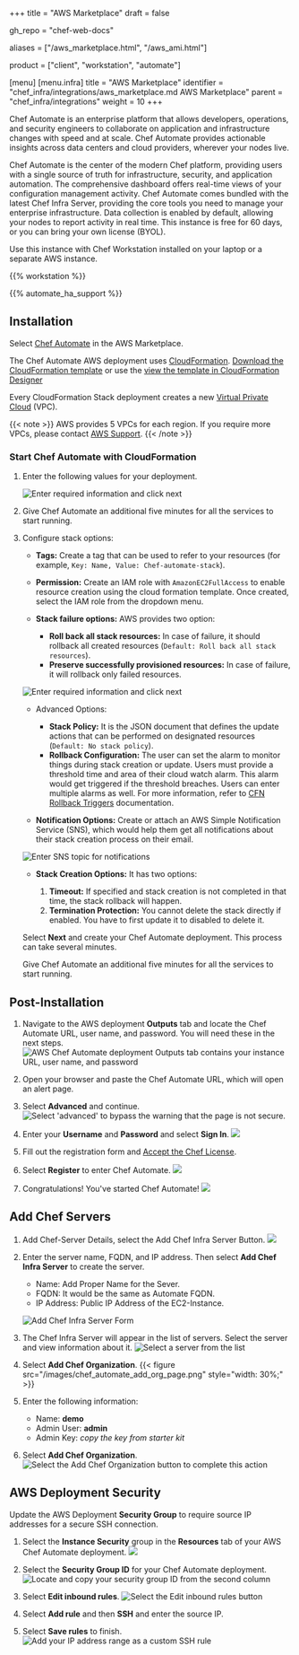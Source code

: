 +++
title = "AWS Marketplace"
draft = false

gh_repo = "chef-web-docs"

aliases = ["/aws_marketplace.html", "/aws_ami.html"]

product = ["client", "workstation", "automate"]

[menu]
  [menu.infra]
    title = "AWS Marketplace"
    identifier = "chef_infra/integrations/aws_marketplace.md AWS Marketplace"
    parent = "chef_infra/integrations"
    weight = 10
+++

Chef Automate is an enterprise platform that allows developers, operations, and security engineers to collaborate on application and infrastructure changes with speed and at scale. Chef Automate provides actionable insights across data centers and cloud providers, wherever your nodes live.

Chef Automate is the center of the modern Chef platform, providing users with a single source of truth for infrastructure, security, and application automation. The comprehensive dashboard offers real-time views of your configuration management activity. Chef Automate comes bundled with the latest Chef Infra Server, providing the core tools you need to manage your enterprise infrastructure. Data collection is enabled by default, allowing your nodes to report activity in real time. This instance is free for 60 days, or you can bring your own license (BYOL).

Use this instance with Chef Workstation installed on your laptop or a separate AWS instance.

{{% workstation %}}

{{% automate_ha_support %}}

## Installation

Select [Chef Automate](https://aws.amazon.com/marketplace/pp/prodview-r26bs6uknftps?ref_=srh_res_product_title) in the AWS Marketplace.


The Chef Automate AWS deployment uses [CloudFormation](https://aws.amazon.com/cloudformation/). [Download the CloudFormation template](https://aws-ami-chef-automate-v2.s3.amazonaws.com/cloudformation_template.yaml) or use the [view the template in CloudFormation Designer](https://us-east-1.console.aws.amazon.com/cloudformation/designer/home?region=us-east-1&templateURL=https://s3.amazonaws.com/awsmp-fulfillment-cf-templates-prod/658820ac-955d-4f73-bbcd-ab19b598d852.caadc0d6-b62a-4b83-d9b0-ec685d27c0bc.template)

Every CloudFormation Stack deployment creates a new [Virtual Private Cloud](https://docs.aws.amazon.com/vpc/latest/userguide/what-is-amazon-vpc.html) (VPC).

{{< note >}}
AWS provides 5 VPCs for each region. If you require more VPCs, please contact [AWS Support](https://aws.amazon.com/contact-us/).
{{< /note >}}

### Start Chef Automate with CloudFormation

1. Enter the following values for your deployment.

    ![Enter required information and click next](/images/stack_details.png "Stack Details")

1. Give Chef Automate an additional five minutes for all the services to start running.

1. Configure stack options:

    - **Tags:** Create a tag that can be used to refer to your resources (for example, `Key: Name, Value: Chef-automate-stack`).
    - **Permission:** Create an IAM role with `AmazonEC2FullAccess` to enable resource creation using the cloud formation template. Once created, select the IAM role from the dropdown menu.
    - **Stack failure options:** AWS provides two option:

        - **Roll back all stack resources:** In case of failure, it should rollback all created resources (`Default: Roll back all stack resources`).
        - **Preserve successfully provisioned resources:** In case of failure, it will rollback only failed resources.

    ![Enter required information and click next](/images/configure_stack.png "Configure stack")

    - Advanced Options:

        - **Stack Policy:** It is the JSON document that defines the update actions that can be performed on designated resources (`Default: No stack policy`).
        - **Rollback Configuration:** The user can set the alarm to monitor things during stack creation or update. Users must provide a threshold time and area of their cloud watch alarm. This alarm would get triggered if the threshold breaches. Users can enter multiple alarms as well. For more information, refer to [CFN Rollback Triggers](https://docs.aws.amazon.com/AWSCloudFormation/latest/UserGuide/using-cfn-rollback-triggers.html?icmpid=docs_cfn_console) documentation.

    - **Notification Options:** Create or attach an AWS Simple Notification Service (SNS), which would help them get all notifications about their stack creation process on their email.

    ![Enter SNS topic for notifications](/images/notification_options.png "Notification options")

    - **Stack Creation Options:** It has two options:

        1. **Timeout:** If specified and stack creation is not completed in that time, the stack rollback will happen.
        2. **Termination Protection:** You cannot delete the stack directly if enabled. You have to first update it to disabled to delete it.

    Select **Next** and create your Chef Automate deployment. This process can take several minutes.

    Give Chef Automate an additional five minutes for all the services to start running.

## Post-Installation

1. Navigate to the AWS deployment **Outputs** tab and locate the Chef Automate URL, user name, and password. You will need these in the next steps.
![AWS Chef Automate deployment **Outputs** tab contains your instance URL, user name, and password ](/images/OutputPage.png "Output")

1. Open your browser and paste the Chef Automate URL, which will open an alert page.

1. Select **Advanced** and continue.
![Select 'advanced' to bypass the warning that the page is not secure](/images/NotSecurePage.png "Not Secure Page").

1. Enter your **Username** and **Password** and select **Sign In**.
![ ](/images/chef_automate_login.png "Chef Automate Login")

1. Fill out the registration form and [Accept the Chef License](https://docs.chef.io/chef_license_accept/).

1. Select **Register** to enter Chef Automate.
![ ](/images/WelcomePage.png "Welcome Page")

1. Congratulations! You've started Chef Automate!
![ ](/images/DashboardsPage.png "Dashboards Page")

## Add Chef Servers

1. Add Chef-Server Details, select the Add Chef Infra Server Button.
![ ](/images/chef_automate_add_server.png "Add Chef Server")

1. Enter the server name, FQDN, and IP address. Then select **Add Chef Infra Server** to create the server.

    - Name: Add Proper Name for the Sever.
    - FQDN: It would be the same as Automate FQDN.
    - IP Address: Public IP Address of the EC2-Instance.

    ![Add Chef Infra Server Form](/images/automate/add-chef-server-popup-menu.png)

1. The Chef Infra Server will appear in the list of servers. Select the server and view information about it.
![Select a server from the list](/images/chef_automate_single_server.png "Single Server View")

1. Select **Add Chef Organization**.
{{< figure src="/images/chef_automate_add_org_page.png" style="width: 30%;" >}}

1. Enter the following information:

    - Name: **demo**
    - Admin User: **admin**
    - Admin Key: _copy the key from starter kit_

1. Select **Add Chef Organization**.
![Select the Add Chef Organization button to complete this action](/images/OrgPageDetails.png)

## AWS Deployment Security

Update the AWS Deployment **Security Group** to require source IP addresses for a secure SSH connection.

1. Select the **Instance Security** group in the **Resources** tab of your AWS Chef Automate deployment.
![ ](/images/aws_resources.png "Resources Page")

1. Select the **Security Group ID** for your Chef Automate deployment.
![Locate and copy your security group ID from the second column](/images/aws_security_group.png "Security Group")

1. Select **Edit inbound rules**.
![Select the Edit inbound rules button](/images/aws_inbound_rules_edit.png "Edit Inbound Rules")

1. Select **Add rule** and then **SSH** and enter the source IP.

1. Select **Save rules** to finish.
![Add your IP address range as a custom SSH rule](/images/aws_inbound_rule.png "Add Rule")
